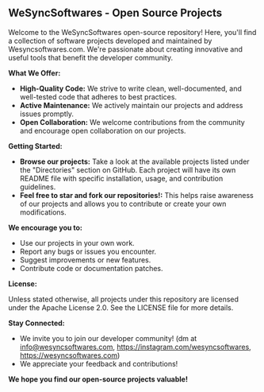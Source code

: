 ## WeSyncSoftwares - Open Source Projects

Welcome to the WeSyncSoftwares open-source repository! Here, you'll find a collection of software projects developed and maintained by Wesyncsoftwares.com. We're passionate about creating innovative and useful tools that benefit the developer community.

**What We Offer:**

* **High-Quality Code:** We strive to write clean, well-documented, and well-tested code that adheres to best practices.
* **Active Maintenance:** We actively maintain our projects and address issues promptly.
* **Open Collaboration:** We welcome contributions from the community and encourage open collaboration on our projects.

**Getting Started:**

* **Browse our projects:** Take a look at the available projects listed under the "Directories" section on GitHub. Each project will have its own README file with specific installation, usage, and contribution guidelines.
* **Feel free to star and fork our repositories!:** This helps raise awareness of our projects and allows you to contribute or create your own modifications.

**We encourage you to:**

* Use our projects in your own work.
* Report any bugs or issues you encounter.
* Suggest improvements or new features.
* Contribute code or documentation patches.

**License:**

Unless stated otherwise, all projects under this repository are licensed under the Apache License 2.0. See the LICENSE file for more details.

**Stay Connected:**

* We invite you to join our developer community! (dm at info@wesyncsoftwares.com, https://instagram.com/wesyncsoftwares, https://wesyncsoftwares.com)
* We appreciate your feedback and contributions!

**We hope you find our open-source projects valuable!**
